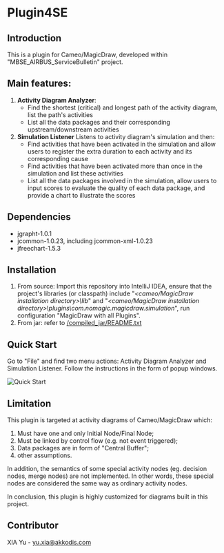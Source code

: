 # Plugin4SE




## Introduction
This is a plugin for Cameo/MagicDraw, developed within "MBSE_AIRBUS_ServiceBulletin" project.    
    
## Main features:
1. **Activity Diagram Analyzer**: 
    - Find the shortest (critical) and longest path of the activity diagram, list the path's activities 
    - List all the data packages and their corresponding upstream/downstream activities
2. **Simulation Listener** Listens to activity diagram's simulation and then:
    - Find activities that have been activated in the simulation and allow users to register the extra duration to each activity and its corresponding cause
    - Find activities that have been activated more than once in the simulation and list these activities
    - List all the data packages involved in the simulation, allow users to input scores to evaluate the quality of each data package, and provide a chart to illustrate the scores


## Dependencies

- jgrapht-1.0.1     
- jcommon-1.0.23, including jcommon-xml-1.0.23
- jfreechart-1.5.3



## Installation
1. From source: Import this repository into IntelliJ IDEA, ensure that the project's libraries (or classpath) include "*<cameo/MagicDraw installation directory>\lib*" and "*<cameo/MagicDraw installation directory>\plugins\com.nomagic.magicdraw.simulation*", run configuration "MagicDraw with all Plugins".
2. From jar: refer to [/compiled_jar/README.txt](/compiled_jar/README.txt)


## Quick Start
Go to "File" and find two menu actions: Activity Diagram Analyzer and Simulation Listener. Follow the instructions in the form of popup windows.

![Quick Start](/assets/img/menus.png "Quick Start")

## Limitation
This plugin is targeted at activity diagrams of Cameo/MagicDraw which:
1. Must have one and only Initial Node/Final Node; 
2. Must be linked by control flow (e.g. not event triggered); 
3. Data packages are in form of "Central Buffer";
4. other assumptions.

In addition, the semantics of some special activity nodes (eg. decision nodes, merge nodes) are not implemented. In other words, these special nodes are considered the same way as ordinary activity nodes.

In conclusion, this plugin is highly customized for diagrams built in this project.

## Contributor
XIA Yu - yu.xia@akkodis.com